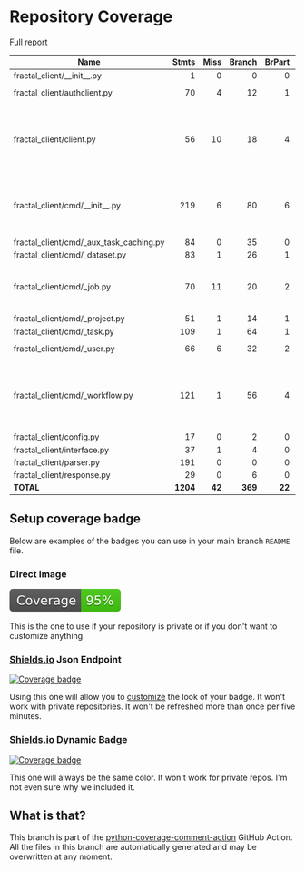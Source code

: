 # Repository Coverage

[Full report](https://htmlpreview.github.io/?https://github.com/fractal-analytics-platform/fractal-client/blob/python-coverage-comment-action-data/htmlcov/index.html)

| Name                                        |    Stmts |     Miss |   Branch |   BrPart |   Cover |   Missing |
|-------------------------------------------- | -------: | -------: | -------: | -------: | ------: | --------: |
| fractal\_client/\_\_init\_\_.py             |        1 |        0 |        0 |        0 |    100% |           |
| fractal\_client/authclient.py               |       70 |        4 |       12 |        1 |     94% |43-44, 75-76 |
| fractal\_client/client.py                   |       56 |       10 |       18 |        4 |     81% |60-67, 76, 86-87, 112, 118-120, 124 |
| fractal\_client/cmd/\_\_init\_\_.py         |      219 |        6 |       80 |        6 |     96% |98, 146, 208, 286, 313, 368 |
| fractal\_client/cmd/\_aux\_task\_caching.py |       84 |        0 |       35 |        0 |    100% |           |
| fractal\_client/cmd/\_dataset.py            |       83 |        1 |       26 |        1 |     98% |       122 |
| fractal\_client/cmd/\_job.py                |       70 |       11 |       20 |        2 |     86% |99-107, 113-124, 156 |
| fractal\_client/cmd/\_project.py            |       51 |        1 |       14 |        1 |     97% |        45 |
| fractal\_client/cmd/\_task.py               |      109 |        1 |       64 |        1 |     99% |       185 |
| fractal\_client/cmd/\_user.py               |       66 |        6 |       32 |        2 |     90% |37-42, 105 |
| fractal\_client/cmd/\_workflow.py           |      121 |        1 |       56 |        4 |     97% |139, 149->154, 263->271, 302->310 |
| fractal\_client/config.py                   |       17 |        0 |        2 |        0 |    100% |           |
| fractal\_client/interface.py                |       37 |        1 |        4 |        0 |     98% |        18 |
| fractal\_client/parser.py                   |      191 |        0 |        0 |        0 |    100% |           |
| fractal\_client/response.py                 |       29 |        0 |        6 |        0 |    100% |           |
|                                   **TOTAL** | **1204** |   **42** |  **369** |   **22** | **96%** |           |


## Setup coverage badge

Below are examples of the badges you can use in your main branch `README` file.

### Direct image

[![Coverage badge](https://raw.githubusercontent.com/fractal-analytics-platform/fractal-client/python-coverage-comment-action-data/badge.svg)](https://htmlpreview.github.io/?https://github.com/fractal-analytics-platform/fractal-client/blob/python-coverage-comment-action-data/htmlcov/index.html)

This is the one to use if your repository is private or if you don't want to customize anything.

### [Shields.io](https://shields.io) Json Endpoint

[![Coverage badge](https://img.shields.io/endpoint?url=https://raw.githubusercontent.com/fractal-analytics-platform/fractal-client/python-coverage-comment-action-data/endpoint.json)](https://htmlpreview.github.io/?https://github.com/fractal-analytics-platform/fractal-client/blob/python-coverage-comment-action-data/htmlcov/index.html)

Using this one will allow you to [customize](https://shields.io/endpoint) the look of your badge.
It won't work with private repositories. It won't be refreshed more than once per five minutes.

### [Shields.io](https://shields.io) Dynamic Badge

[![Coverage badge](https://img.shields.io/badge/dynamic/json?color=brightgreen&label=coverage&query=%24.message&url=https%3A%2F%2Fraw.githubusercontent.com%2Ffractal-analytics-platform%2Ffractal-client%2Fpython-coverage-comment-action-data%2Fendpoint.json)](https://htmlpreview.github.io/?https://github.com/fractal-analytics-platform/fractal-client/blob/python-coverage-comment-action-data/htmlcov/index.html)

This one will always be the same color. It won't work for private repos. I'm not even sure why we included it.

## What is that?

This branch is part of the
[python-coverage-comment-action](https://github.com/marketplace/actions/python-coverage-comment)
GitHub Action. All the files in this branch are automatically generated and may be
overwritten at any moment.